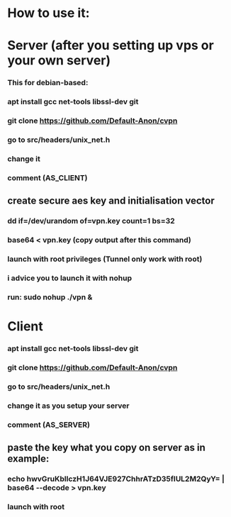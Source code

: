 # How to use it:

# Server (after you setting up vps or your own server)
### This for debian-based:
### apt install gcc net-tools libssl-dev git
### git clone https://github.com/Default-Anon/cvpn
### go to src/headers/unix_net.h
### change it
### comment (AS_CLIENT)
## create secure aes key and initialisation vector
### dd if=/dev/urandom of=vpn.key count=1 bs=32
### base64 < vpn.key (copy output after this command)
### launch with root privileges (Tunnel only work with root)
### i advice you to launch it with nohup
### run: sudo nohup ./vpn & 

# Client
### apt install gcc net-tools libssl-dev git
### git clone https://github.com/Default-Anon/cvpn
### go to src/headers/unix_net.h
### change it as you setup your server
### comment (AS_SERVER)
## paste the key what you copy on server as in example:
### echo hwvGruKbllczH1J64VJE927ChhrATzD35fIUL2M2QyY= | base64 --decode > vpn.key
### launch with root
    
 
